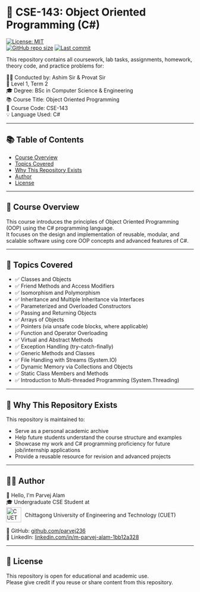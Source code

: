 # 📘 CSE-143: Object Oriented Programming (C#)

[![License: MIT](https://img.shields.io/badge/License-MIT-blue.svg)](https://opensource.org/licenses/MIT)  
[![GitHub repo size](https://img.shields.io/github/repo-size/parvej236/OOP_academic)]([https://github.com/parvej236/CSE-143](https://github.com/parvej236/OOP_academic/))  
[![Last commit](https://img.shields.io/github/last-commit/parvej236/OOP_academic)](https://github.com/parvej236/OOP_academic/commits/main)

This repository contains all coursework, lab tasks, assignments, homework, theory code, and practice problems for:

🧑‍🏫 Conducted by: Ashim Sir & Provat Sir  
🏫 Level 1, Term 2  
🎓 Degree: BSc in Computer Science & Engineering  
📚 Course Title: Object Oriented Programming  
🎯 Course Code: CSE-143  
💡 Language Used: C#

---

## 📚 Table of Contents

- [Course Overview](#-course-overview)  
- [Topics Covered](#-topics-covered)  
- [Why This Repository Exists](#-why-this-repository-exists)  
- [Author](#-author)  
- [License](#-license)  

---

## 📖 Course Overview

This course introduces the principles of Object Oriented Programming (OOP) using the C# programming language.  
It focuses on the design and implementation of reusable, modular, and scalable software using core OOP concepts and advanced features of C#.

---

## 🧩 Topics Covered

- ✅ Classes and Objects  
- ✅ Friend Methods and Access Modifiers  
- ✅ Isomorphism and Polymorphism  
- ✅ Inheritance and Multiple Inheritance via Interfaces  
- ✅ Parameterized and Overloaded Constructors  
- ✅ Passing and Returning Objects  
- ✅ Arrays of Objects  
- ✅ Pointers (via unsafe code blocks, where applicable)  
- ✅ Function and Operator Overloading  
- ✅ Virtual and Abstract Methods  
- ✅ Exception Handling (try-catch-finally)  
- ✅ Generic Methods and Classes  
- ✅ File Handling with Streams (System.IO)  
- ✅ Dynamic Memory via Collections and Objects  
- ✅ Static Class Members and Methods  
- ✅ Introduction to Multi-threaded Programming (System.Threading)

---

## 🎯 Why This Repository Exists

This repository is maintained to:

- Serve as a personal academic archive  
- Help future students understand the course structure and examples  
- Showcase my work and C# programming proficiency for future job/internship applications  
- Provide a reusable resource for revision and advanced projects  

---

## 👨‍💻 Author

👋 Hello, I'm Parvej Alam  
🎓 Undergraduate CSE Student at  
<a href="https://www.cuet.ac.bd" target="_blank" rel="noopener noreferrer" style="text-decoration:none; color:inherit; display: inline-flex; align-items: center;">
  <img src="https://cuet.ac.bd/frontend/images/cuetlogo.png" alt="CUET Logo" height="40" style="margin-right: 10px;">
  <span>Chittagong University of Engineering and Technology (CUET)</span>
</a>

🔗 GitHub: [github.com/parvej236](https://github.com/parvej236)  
🔗 LinkedIn: [linkedin.com/in/m-parvej-alam-1bb12a328](https://linkedin.com/in/m-parvej-alam-1bb12a328)  

---

## 📄 License

This repository is open for educational and academic use.  
Please give credit if you reuse or share content from this repository.
